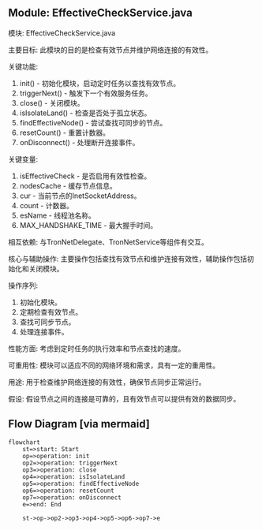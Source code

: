 ## Module: EffectiveCheckService.java
模块: EffectiveCheckService.java

主要目标: 此模块的目的是检查有效节点并维护网络连接的有效性。

关键功能: 
1. init() - 初始化模块，启动定时任务以查找有效节点。
2. triggerNext() - 触发下一个有效服务任务。
3. close() - 关闭模块。
4. isIsolateLand() - 检查是否处于孤立状态。
5. findEffectiveNode() - 尝试查找可同步的节点。
6. resetCount() - 重置计数器。
7. onDisconnect() - 处理断开连接事件。

关键变量: 
1. isEffectiveCheck - 是否启用有效性检查。
2. nodesCache - 缓存节点信息。
3. cur - 当前节点的InetSocketAddress。
4. count - 计数器。
5. esName - 线程池名称。
6. MAX_HANDSHAKE_TIME - 最大握手时间。

相互依赖: 
与TronNetDelegate、TronNetService等组件有交互。

核心与辅助操作: 
主要操作包括查找有效节点和维护连接有效性，辅助操作包括初始化和关闭模块。

操作序列: 
1. 初始化模块。
2. 定期检查有效节点。
3. 查找可同步节点。
4. 处理连接事件。

性能方面: 
考虑到定时任务的执行效率和节点查找的速度。

可重用性: 
模块可以适应不同的网络环境和需求，具有一定的重用性。

用途: 
用于检查维护网络连接的有效性，确保节点同步正常运行。

假设: 
假设节点之间的连接是可靠的，且有效节点可以提供有效的数据同步。
## Flow Diagram [via mermaid]
```mermaid
flowchart
    st=>start: Start
    op=>operation: init
    op2=>operation: triggerNext
    op3=>operation: close
    op4=>operation: isIsolateLand
    op5=>operation: findEffectiveNode
    op6=>operation: resetCount
    op7=>operation: onDisconnect
    e=>end: End

    st->op->op2->op3->op4->op5->op6->op7->e
```
